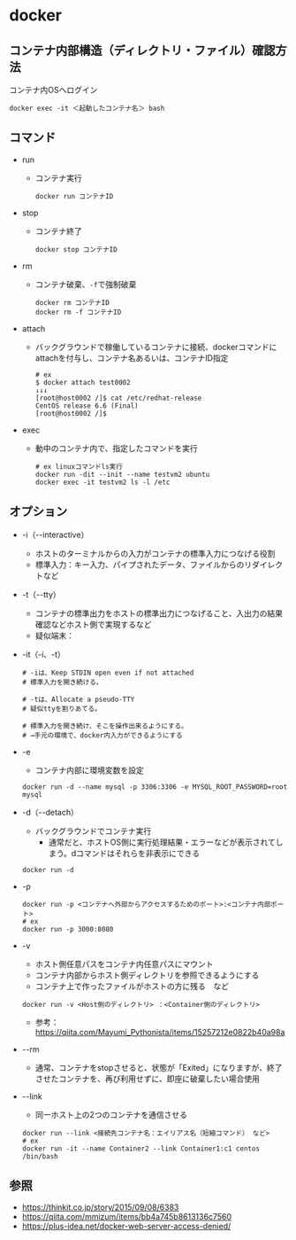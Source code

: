 # docker

## コンテナ内部構造（ディレクトリ・ファイル）確認方法
コンテナ内OSへログイン
```shell
docker exec -it ＜起動したコンテナ名＞ bash
```

## コマンド
* run
  * コンテナ実行
    ```shell
    docker run コンテナID
    ```
* stop
  * コンテナ終了
    ```shell
    docker stop コンテナID
    ```
* rm
  * コンテナ破棄、`-f`で強制破棄
    ```shell
    docker rm コンテナID
    docker rm -f コンテナID
    ```
* attach
    * バックグラウンドで稼働しているコンテナに接続、dockerコマンドにattachを付与し、コンテナ名あるいは、コンテナID指定
        ```shell
        # ex
        $ docker attach test0002
        ↓↓↓
        [root@host0002 /]$ cat /etc/redhat-release
        CentOS release 6.6 (Final)
        [root@host0002 /]$
        ```

* exec
    * 動中のコンテナ内で、指定したコマンドを実行
        ```shell
        # ex linuxコマンドls実行
        docker run -dit --init --name testvm2 ubuntu
        docker exec -it testvm2 ls -l /etc
        ```

## オプション
* -i（--interactive）
    * ホストのターミナルからの入力がコンテナの標準入力につなげる役割
    * 標準入力：キー入力、パイプされたデータ、ファイルからのリダイレクトなど
* -t（--tty）
    * コンテナの標準出力をホストの標準出力につなげること、入出力の結果確認などホスト側で実現するなど
    * 疑似端末：
* -it（-i、-t）
    ```shell
    # -iは、Keep STDIN open even if not attached
    # 標準入力を開き続ける。

    # -tは、Allocate a pseudo-TTY
    # 疑似ttyを割りあてる。

    # 標準入力を開き続け、そこを操作出来るようにする。
    # →手元の環境で、docker内入力ができるようにする
    ```

* -e
    * コンテナ内部に環境変数を設定
    ```shell
    docker run -d --name mysql -p 3306:3306 -e MYSQL_ROOT_PASSWORD=root mysql
    ```

* -d（--detach）
    * バックグラウンドでコンテナ実行
        * 通常だと、ホストOS側に実行処理結果・エラーなどが表示されてしまう。dコマンドはそれらを非表示にできる
    ```shell
    docker run -d
    ```

* -p
    ```shell
    docker run -p <コンテナへ外部からアクセスするためのポート>:<コンテナ内部ポート>
    # ex
    docker run -p 3000:8080
    ```

* -v
    * ホスト側任意パスをコンテナ内任意パスにマウント
    * コンテナ内部からホスト側ディレクトリを参照できるようにする
    * コンテナ上で作ったファイルがホストの方に残る　など
    ```shell
    docker run -v <Host側のディレクトリ> ：<Container側のディレクトリ>
    ```
    * 参考：https://qiita.com/Mayumi_Pythonista/items/15257212e0822b40a98a

* --rm
    * 通常、コンテナをstopさせると、状態が「Exited」になりますが、終了させたコンテナを、再び利用せずに、即座に破棄したい場合使用

* --link
    * 同一ホスト上の2つのコンテナを通信させる
    ```shell
    docker run --link <接続先コンテナ名：エイリアス名（短縮コマンド） など>
    # ex
    docker run -it --name Container2 --link Container1:c1 centos /bin/bash
    ```

## 参照
* https://thinkit.co.jp/story/2015/09/08/6383
* https://qiita.com/mmizum/items/bb4a745b8613136c7560
* https://plus-idea.net/docker-web-server-access-denied/
